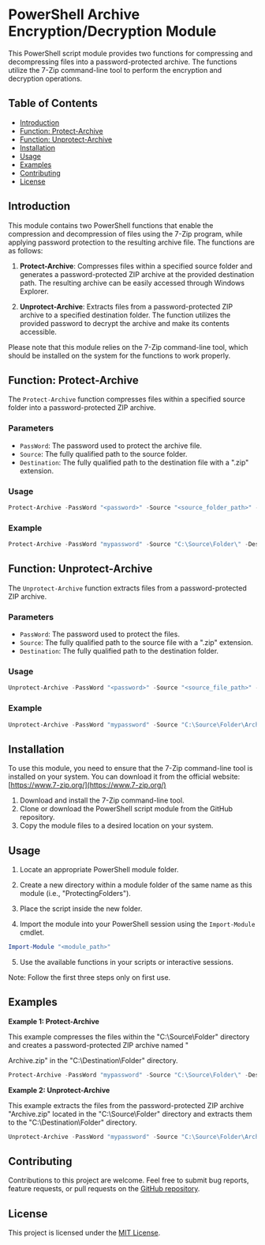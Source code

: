 # PowerShell Archive Encryption/Decryption Module

This PowerShell script module provides two functions for compressing and decompressing files into a password-protected archive. The functions utilize the 7-Zip command-line tool to perform the encryption and decryption operations.

## Table of Contents

- [Introduction](#introduction)
- [Function: Protect-Archive](#function-protect-archive)
- [Function: Unprotect-Archive](#function-unprotect-archive)
- [Installation](#installation)
- [Usage](#usage)
- [Examples](#examples)
- [Contributing](#contributing)
- [License](#license)

## Introduction

This module contains two PowerShell functions that enable the compression and decompression of files using the 7-Zip program, while applying password protection to the resulting archive file. The functions are as follows:

1. **Protect-Archive**: Compresses files within a specified source folder and generates a password-protected ZIP archive at the provided destination path. The resulting archive can be easily accessed through Windows Explorer.

2. **Unprotect-Archive**: Extracts files from a password-protected ZIP archive to a specified destination folder. The function utilizes the provided password to decrypt the archive and make its contents accessible.

Please note that this module relies on the 7-Zip command-line tool, which should be installed on the system for the functions to work properly.

## Function: Protect-Archive

The `Protect-Archive` function compresses files within a specified source folder into a password-protected ZIP archive.

### Parameters

- `PassWord`: The password used to protect the archive file.
- `Source`: The fully qualified path to the source folder.
- `Destination`: The fully qualified path to the destination file with a ".zip" extension.

### Usage

```powershell
Protect-Archive -PassWord "<password>" -Source "<source_folder_path>" -Destination "<destination_file_path>"
```

### Example

```powershell
Protect-Archive -PassWord "mypassword" -Source "C:\Source\Folder\" -Destination "C:\Destination\Folder\Archive.zip"
```

## Function: Unprotect-Archive

The `Unprotect-Archive` function extracts files from a password-protected ZIP archive.

### Parameters

- `PassWord`: The password used to protect the files.
- `Source`: The fully qualified path to the source file with a ".zip" extension.
- `Destination`: The fully qualified path to the destination folder.

### Usage

```powershell
Unprotect-Archive -PassWord "<password>" -Source "<source_file_path>" -Destination "<destination_folder_path>"
```

### Example

```powershell
Unprotect-Archive -PassWord "mypassword" -Source "C:\Source\Folder\Archive.zip" -Destination "C:\Destination\Folder\"
```

## Installation

To use this module, you need to ensure that the 7-Zip command-line tool is installed on your system. You can download it from the official website: [https://www.7-zip.org/](https://www.7-zip.org/)

1. Download and install the 7-Zip command-line tool.
2. Clone or download the PowerShell script module from the GitHub repository.
3. Copy the module files to a desired location on your system.

## Usage

1. Locate an appropriate PowerShell module folder.

2. Create a new directory within a module folder of the same name as this module (i.e., "ProtectingFolders").

3. Place the script inside the new folder.

4. Import the module into your PowerShell session using the `Import-Module` cmdlet.

```powershell
Import-Module "<module_path>"
```

5. Use the available functions in your scripts or interactive sessions.

Note: Follow the first three steps only on first use.

## Examples

**Example 1: Protect-Archive**

This example compresses the files within the "C:\Source\Folder\" directory and creates a password-protected ZIP archive named "

Archive.zip" in the "C:\Destination\Folder\" directory.

```powershell
Protect-Archive -PassWord "mypassword" -Source "C:\Source\Folder\" -Destination "C:\Destination\Folder\Archive.zip"
```

**Example 2: Unprotect-Archive**

This example extracts the files from the password-protected ZIP archive "Archive.zip" located in the "C:\Source\Folder\" directory and extracts them to the "C:\Destination\Folder\" directory.

```powershell
Unprotect-Archive -PassWord "mypassword" -Source "C:\Source\Folder\Archive.zip" -Destination "C:\Destination\Folder\"
```

## Contributing

Contributions to this project are welcome. Feel free to submit bug reports, feature requests, or pull requests on the [GitHub repository](<repository_link>).

## License

This project is licensed under the [MIT License](<license_link>).
